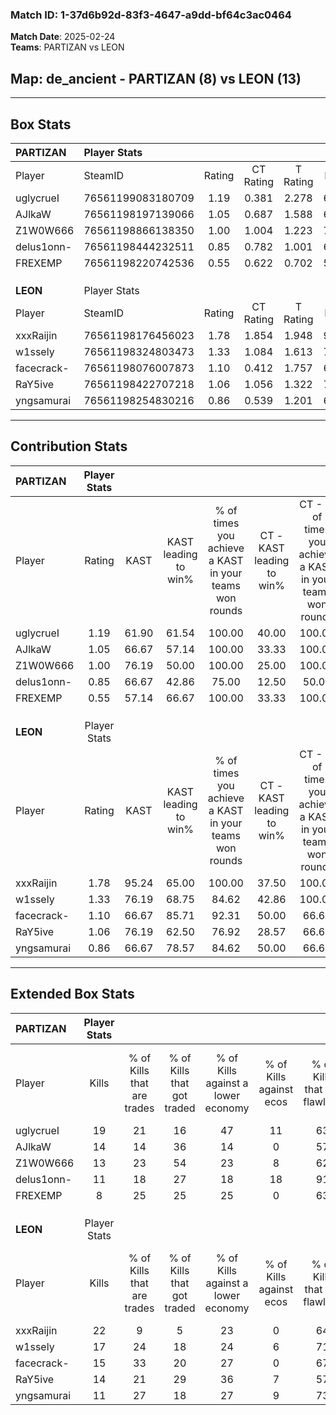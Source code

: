 ### Match ID: 1-37d6b92d-83f3-4647-a9dd-bf64c3ac0464  
**Match Date**: 2025-02-24  
**Teams**: PARTIZAN vs LEON  

## **Map**: de_ancient - PARTIZAN (8) vs LEON (13)  
---  

## Box Stats  

| **PARTIZAN** | Player Stats      |        |           |          |       |       |       |         |        |      |     |
| :- | :- | :-: | :-: | :-: | :-: | :-: | :-: | :-: | :-: | :-: | :-: |
| Player       | SteamID           | Rating | CT Rating | T Rating | KAST  |  ADR  | Kills | Assists | Deaths | K/D  | HS% |
| uglycrueI    | 76561199083180709 |  1.19  |   0.381   |  2.278   | 61.90 | 88.0  |  19   |    4    |   16   | 1.19 | 63  |
| AJlkaW       | 76561198197139066 |  1.05  |   0.687   |  1.588   | 66.67 | 99.1  |  14   |    8    |   17   | 0.82 | 64  |
| Z1W0W666     | 76561198866138350 |  1.00  |   1.004   |  1.223   | 76.19 | 64.1  |  13   |    4    |   15   | 0.87 | 38  |
| delus1onn-   | 76561198444232511 |  0.85  |   0.782   |  1.001   | 66.67 | 58.1  |  11   |    4    |   14   | 0.79 | 36  |
| FREXEMP      | 76561198220742536 |  0.55  |   0.622   |  0.702   | 57.14 | 52.8  |   8   |    2    |   17   | 0.47 | 37  |
|              |                   |        |           |          |       |       |       |         |        |      |     |
|              |                   |        |           |          |       |       |       |         |        |      |     |
|              |                   |        |           |          |       |       |       |         |        |      |     |
| **LEON**     | Player Stats      |        |           |          |       |       |       |         |        |      |     |
| Player       | SteamID           | Rating | CT Rating | T Rating | KAST  |  ADR  | Kills | Assists | Deaths | K/D  | HS% |
| xxxRaijin    | 76561198176456023 |  1.78  |   1.854   |  1.948   | 95.24 | 118.0 |  22   |    4    |   11   | 2.00 | 50  |
| w1ssely      | 76561198324803473 |  1.33  |   1.084   |  1.613   | 76.19 | 93.1  |  17   |    5    |   12   | 1.42 | 64  |
| facecrack-   | 76561198076007873 |  1.10  |   0.412   |  1.757   | 66.67 | 89.5  |  15   |    7    |   15   | 1.00 | 46  |
| RaY5ive      | 76561198422707218 |  1.06  |   1.056   |  1.322   | 76.19 | 60.4  |  14   |    5    |   14   | 1.00 | 64  |
| yngsamurai   | 76561198254830216 |  0.86  |   0.539   |  1.201   | 66.67 | 55.0  |  11   |    3    |   13   | 0.85 | 18  |
---  

## Contribution Stats  

| **PARTIZAN** | Player Stats |       |                      |                                                        |                           |                                                             |                          |                                                            |
| :- | :-: | :-: | :-: | :-: | :-: | :-: | :-: | :-: |
| Player       |    Rating    | KAST  | KAST leading to win% | % of times you achieve a KAST in your teams won rounds | CT - KAST leading to win% | CT - % of times you achieve a KAST in your teams won rounds | T - KAST leading to win% | T - % of times you achieve a KAST in your teams won rounds |
| uglycrueI    |     1.19     | 61.90 |        61.54         |                         100.00                         |           40.00           |                           100.00                            |          75.00           |                           100.00                           |
| AJlkaW       |     1.05     | 66.67 |        57.14         |                         100.00                         |           33.33           |                           100.00                            |          75.00           |                           100.00                           |
| Z1W0W666     |     1.00     | 76.19 |        50.00         |                         100.00                         |           25.00           |                           100.00                            |          75.00           |                           100.00                           |
| delus1onn-   |     0.85     | 66.67 |        42.86         |                         75.00                          |           12.50           |                            50.00                            |          83.33           |                           83.33                            |
| FREXEMP      |     0.55     | 57.14 |        66.67         |                         100.00                         |           33.33           |                           100.00                            |          100.00          |                           100.00                           |
|              |              |       |                      |                                                        |                           |                                                             |                          |                                                            |
|              |              |       |                      |                                                        |                           |                                                             |                          |                                                            |
|              |              |       |                      |                                                        |                           |                                                             |                          |                                                            |
| **LEON**     | Player Stats |       |                      |                                                        |                           |                                                             |                          |                                                            |
| Player       |    Rating    | KAST  | KAST leading to win% | % of times you achieve a KAST in your teams won rounds | CT - KAST leading to win% | CT - % of times you achieve a KAST in your teams won rounds | T - KAST leading to win% | T - % of times you achieve a KAST in your teams won rounds |
| xxxRaijin    |     1.78     | 95.24 |        65.00         |                         100.00                         |           37.50           |                           100.00                            |          83.33           |                           100.00                           |
| w1ssely      |     1.33     | 76.19 |        68.75         |                         84.62                          |           42.86           |                           100.00                            |          88.89           |                           80.00                            |
| facecrack-   |     1.10     | 66.67 |        85.71         |                         92.31                          |           50.00           |                            66.67                            |          100.00          |                           100.00                           |
| RaY5ive      |     1.06     | 76.19 |        62.50         |                         76.92                          |           28.57           |                            66.67                            |          88.89           |                           80.00                            |
| yngsamurai   |     0.86     | 66.67 |        78.57         |                         84.62                          |           50.00           |                            66.67                            |          90.00           |                           90.00                            |
---  

## Extended Box Stats  

| **PARTIZAN** | Player Stats |                            |                            |                                    |                         |                              |                                 |        |                             |                                     |                          |                               |                            |
| :- | :-: | :-: | :-: | :-: | :-: | :-: | :-: | :-: | :-: | :-: | :-: | :-: | :-: |
| Player       |    Kills     | % of Kills that are trades | % of Kills that got traded | % of Kills against a lower economy | % of Kills against ecos | % of Kills that are flawless | % of Kills that are close duels | Deaths | % of Deaths that get traded | % of Deaths against a lower economy | % of Deaths against ecos | % of Deaths that are flawless | % of Deaths that are close |
| uglycrueI    |      19      |             21             |             16             |                 47                 |           11            |              63              |                5                |   16   |              6              |                 13                  |            0             |              81               |             0              |
| AJlkaW       |      14      |             14             |             36             |                 14                 |            0            |              57              |                0                |   17   |             12              |                 18                  |            0             |              59               |             12             |
| Z1W0W666     |      13      |             23             |             54             |                 23                 |            8            |              62              |                0                |   15   |             27              |                 20                  |            0             |              53               |             20             |
| delus1onn-   |      11      |             18             |             27             |                 18                 |           18            |              91              |                0                |   14   |              7              |                  7                  |            0             |              86               |             7              |
| FREXEMP      |      8       |             25             |             25             |                 25                 |            0            |              63              |               13                |   17   |             29              |                 18                  |            0             |              71               |             6              |
|              |              |                            |                            |                                    |                         |                              |                                 |        |                             |                                     |                          |                               |                            |
|              |              |                            |                            |                                    |                         |                              |                                 |        |                             |                                     |                          |                               |                            |
|              |              |                            |                            |                                    |                         |                              |                                 |        |                             |                                     |                          |                               |                            |
| **LEON**     | Player Stats |                            |                            |                                    |                         |                              |                                 |        |                             |                                     |                          |                               |                            |
| Player       |    Kills     | % of Kills that are trades | % of Kills that got traded | % of Kills against a lower economy | % of Kills against ecos | % of Kills that are flawless | % of Kills that are close duels | Deaths | % of Deaths that get traded | % of Deaths against a lower economy | % of Deaths against ecos | % of Deaths that are flawless | % of Deaths that are close |
| xxxRaijin    |      22      |             9              |             5              |                 23                 |            0            |              64              |                5                |   11   |             45              |                 36                  |            9             |              82               |             0              |
| w1ssely      |      17      |             24             |             18             |                 24                 |            6            |              71              |               12                |   12   |             17              |                 17                  |            0             |              75               |             0              |
| facecrack-   |      15      |             33             |             20             |                 27                 |            0            |              67              |                7                |   15   |             20              |                 27                  |            0             |              47               |             7              |
| RaY5ive      |      14      |             21             |             29             |                 36                 |            7            |              57              |               21                |   14   |             50              |                 21                  |            0             |              79               |             0              |
| yngsamurai   |      11      |             27             |             18             |                 27                 |            9            |              73              |                0                |   13   |             23              |                 31                  |            0             |              69               |             8              |
